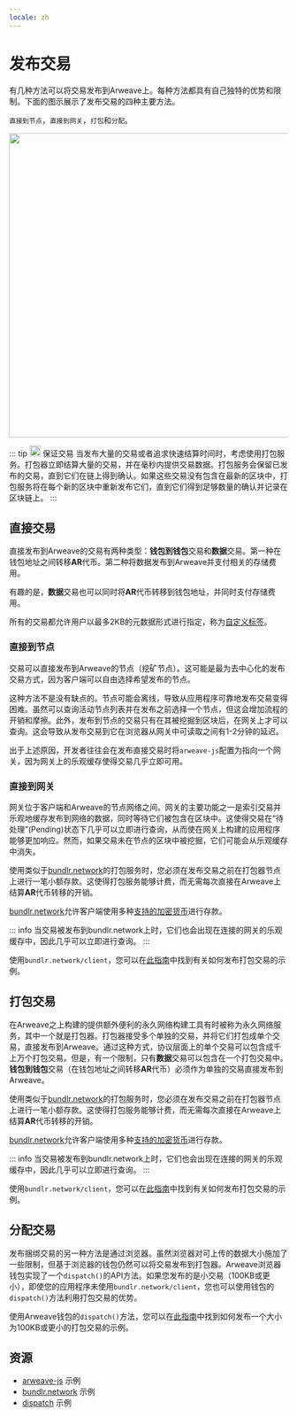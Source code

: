```yaml
---
locale: zh
---
```

# 发布交易

有几种方法可以将交易发布到Arweave上。每种方法都具有自己独特的优势和限制。下面的图示展示了发布交易的四种主要方法。

`直接到节点`，`直接到网关`，`打包`和`分配`。

<img src="https://arweave.net/Z1eDDnz4kqxAkkzy6p5elMz-jKnlaVIletp-Tm6W8kQ" width="550">

::: tip <img src="https://arweave.net/blzzObMx8QvyrPTdLPGV3m-NsnJ-QqBzvQIQzzZEfIk" width="20"> 保证交易
当发布大量的交易或者追求快速结算时间时，考虑使用打包服务。打包器立即结算大量的交易，并在毫秒内提供交易数据。打包服务会保留已发布的交易，直到它们在链上得到确认。如果这些交易没有包含在最新的区块中，打包服务将在每个新的区块中重新发布它们，直到它们得到足够数量的确认并记录在区块链上。
:::

## 直接交易

直接发布到Arweave的交易有两种类型：**钱包到钱包**交易和**数据**交易。第一种在钱包地址之间转移**AR**代币。第二种将数据发布到Arweave并支付相关的存储费用。

有趣的是，**数据**交易也可以同时将**AR**代币转移到钱包地址，并同时支付存储费用。

所有的交易都允许用户以最多2KB的元数据形式进行指定，称为[自定义标签](./tags.md)。

### 直接到节点

交易可以直接发布到Arweave的节点（挖矿节点）。这可能是最为去中心化的发布交易方式，因为客户端可以自由选择希望发布的节点。

这种方法不是没有缺点的。节点可能会离线，导致从应用程序可靠地发布交易变得困难。虽然可以查询活动节点列表并在发布之前选择一个节点，但这会增加流程的开销和摩擦。此外，发布到节点的交易只有在其被挖掘到区块后，在网关上才可以查询。这会导致从发布交易到它在浏览器从网关中可读取之间有1-2分钟的延迟。

出于上述原因，开发者往往会在发布直接交易时将`arweave-js`配置为指向一个网关，因为网关上的乐观缓存使得交易几乎立即可用。

### 直接到网关

网关位于客户端和Arweave的节点网络之间。网关的主要功能之一是索引交易并乐观地缓存发布到网络的数据，同时等待它们被包含在区块中。这使得交易在“待处理”(Pending)状态下几乎可以立即进行查询，从而使在网关上构建的应用程序能够更加响应。然而，如果交易未在节点的区块中被挖掘，它们可能会从乐观缓存中消失。

使用类似于[bundlr.network](https://bundlr.network)的打包服务时，您必须在发布交易之前在打包器节点上进行一笔小额存款。这使得打包服务能够计费，而无需每次直接在Arweave上结算**AR**代币转移的开销。

[bundlr.network](https://bundlr.network)允许客户端使用多种[支持的加密货币](https://docs.bundlr.network/docs/currencies)进行存款。

::: info
当交易被发布到bundlr.network上时，它们也会出现在连接的网关的乐观缓存中，因此几乎可以立即进行查询。
:::

使用`bundlr.network/client`，您可以在[此指南](../guides/posting-transactions/bundlr.md)中找到有关如何发布打包交易的示例。

## 打包交易

在Arweave之上构建的提供额外便利的永久网络构建工具有时被称为永久网络服务，其中一个就是打包器。打包器接受多个单独的交易，并将它们打包成单个交易，直接发布到Arweave。通过这种方式，协议层面上的单个交易可以包含成千上万个打包交易。但是，有一个限制，只有**数据**交易可以包含在一个打包交易中。**钱包到钱包**交易（在钱包地址之间转移**AR**代币）必须作为单独的交易直接发布到Arweave。

使用类似于[bundlr.network](https://bundlr.network)的打包服务时，您必须在发布交易之前在打包器节点上进行一笔小额存款。这使得打包服务能够计费，而无需每次直接在Arweave上结算**AR**代币转移的开销。

[bundlr.network](https://bundlr.network)允许客户端使用多种[支持的加密货币](https://docs.bundlr.network/docs/currencies)进行存款。

::: info
当交易被发布到bundlr.network上时，它们也会出现在连接的网关的乐观缓存中，因此几乎可以立即进行查询。
:::

使用`bundlr.network/client`，您可以在[此指南](../guides/posting-transactions/bundlr.md)中找到有关如何发布打包交易的示例。

## 分配交易

发布捆绑交易的另一种方法是通过浏览器。虽然浏览器对可上传的数据大小施加了一些限制，但基于浏览器的钱包仍然可以将交易发布到打包器。Arweave浏览器钱包实现了一个`dispatch()`的API方法。如果您发布的是小交易（100KB或更小），即使您的应用程序未使用`bundlr.network/client`，您也可以使用钱包的`dispatch()`方法利用打包交易的优势。

使用Arweave钱包的`dispatch()`方法，您可以在[此指南](../guides/posting-transactions/dispatch.md)中找到如何发布一个大小为100KB或更小的打包交易的示例。

## 资源

- [arweave-js](../guides/posting-transactions/arweave-js.md) 示例
- [bundlr.network](../guides/posting-transactions/bundlr.md) 示例
- [dispatch](../guides/posting-transactions/dispatch.md) 示例